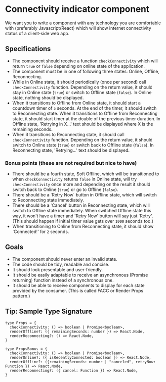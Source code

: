 # Connectivity indicator component

We want you to write a component with any technology you are comfortable with (preferably Javascript/React) which will show internet connectivity status of a client-side web app.

## Specifications

- The component should receive a function `checkConnectivity` which will return `true` or `false` depending on online state of the application.
- The component must be in one of following three states: Online, Offline, Reconnecting.
- While in Online state, it should periodically (once per second) call `checkConnectivity` function. Depending on the return value, it should stay in Online state (`true`) or switch to Offline state (`false`). In Online state, nothing should be displayed.
- When it transitions to Offline from Online state, it should start a countdown timer of `5` seconds. At the end of the timer, it should switch to Reconnecting state. When it transitions to Offline from Reconnecting state, it should start timer at the double of the previous timer duration. In Offline state, 'Retrying in X...' text should be displayed where X is the remaining seconds.
- When it transitions to Reconnecting state, it should call `checkConnectivity` function. Depending on the return value, it should switch to Online state (`true`) or switch back to Offline state (`false`). In Reconnecting state, 'Retrying...' text should be displayed.

### Bonus points (these are not required but nice to have)

- There should be a fourth state, Soft Offline, which will be transitioned to when `checkConnectivity` returns `false` in Online state, will try `checkConnectivity` once more and depending on the result it should switch back to Online (`true`) or go to Offline (`false`).
- There should be a 'Retry Now' button in Offline state, which will switch to Reconnecting state immediately.
- There should be a 'Cancel' button in Reconnecting state, which will switch to Offline state immediately. When switched Offline state this way, it won't have a timer and 'Retry Now' button will say just 'Retry'. (This should happen if initial timer value gets over `1000` seconds too.)
- When transitioning to Online from Reconnecting state, it should show 'Connected!' for `2` seconds.

## Goals

- The component should never enter an invalid state.
- The code should be tidy, readable and concise.
- It should look presentable and user-friendly.
- It should be easily adaptable to receive an asynchronous (Promise returning) function instead of a synchronous one.
- It should be able to receive components to display for each state provided by the consumer. (This is called FACC or Render Props pattern.)

## Tip: Sample Type Signature

```
type Props = {
  checkConnectivity: () => boolean | Promise<boolean>,
  renderOffline?: ({ remainingSeconds: number }) => React.Node,
  renderReconnecting?: () => React.Node,
}

type PropsBonus = {
  checkConnectivity: () => boolean | Promise<boolean>,
  renderOnline?: ({ isRecentlyConnected: boolean }) => React.Node,
  renderOffline?: ({remainingSeconds: number | "canceled", retryNow: Function }) => React.Node,
  renderReconnecting?: ({ cancel: Function }) => React.Node,
}
```

